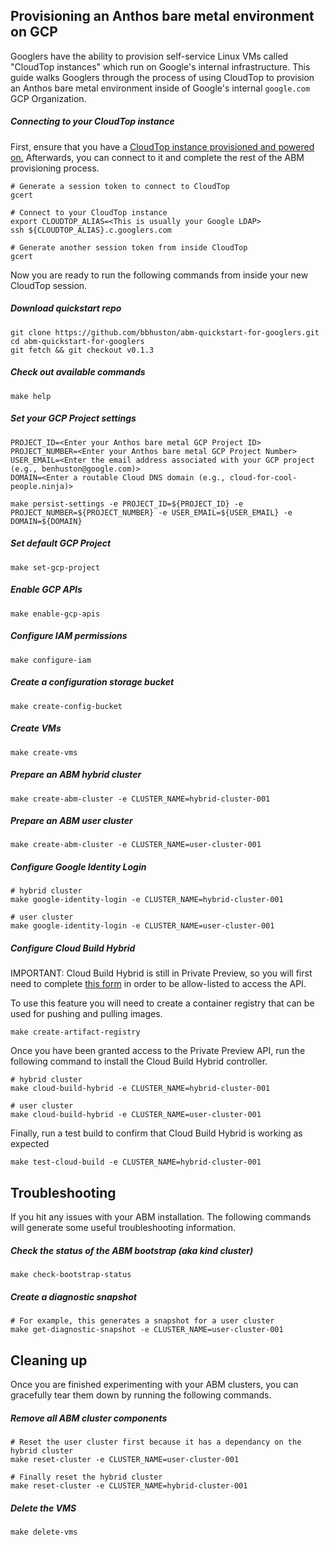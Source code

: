 ## Provisioning an Anthos bare metal environment on GCP

Googlers have the ability to provision self-service Linux VMs called "CloudTop instances" which run on Google's internal infrastructure.  This guide walks Googlers through the process of using CloudTop to provision an Anthos bare metal environment inside of Google's internal `google.com` GCP Organization.  

##### Connecting to your CloudTop instance

First, ensure that you have a [CloudTop instance provisioned and powered on.](https://support.google.com/techstop/answer/2662330?hl=en&ref_topic=2683844)  Afterwards, you can connect to it and complete the rest of the ABM provisioning process.

```
# Generate a session token to connect to CloudTop
gcert

# Connect to your CloudTop instance
export CLOUDTOP_ALIAS=<This is usually your Google LDAP>
ssh ${CLOUDTOP_ALIAS}.c.googlers.com

# Generate another session token from inside CloudTop
gcert
```

Now you are ready to run the following commands from inside your new CloudTop session.

##### Download quickstart repo
```
git clone https://github.com/bbhuston/abm-quickstart-for-googlers.git
cd abm-quickstart-for-googlers
git fetch && git checkout v0.1.3
```

##### Check out available commands 
```
make help
```

##### Set your GCP Project settings
```
PROJECT_ID=<Enter your Anthos bare metal GCP Project ID>
PROJECT_NUMBER=<Enter your Anthos bare metal GCP Project Number>
USER_EMAIL=<Enter the email address associated with your GCP project (e.g., benhuston@google.com)>
DOMAIN=<Enter a routable Cloud DNS domain (e.g., cloud-for-cool-people.ninja)>

make persist-settings -e PROJECT_ID=${PROJECT_ID} -e PROJECT_NUMBER=${PROJECT_NUMBER} -e USER_EMAIL=${USER_EMAIL} -e DOMAIN=${DOMAIN}
```

##### Set default GCP Project
```
make set-gcp-project
```

##### Enable GCP APIs
```
make enable-gcp-apis
```

##### Configure IAM permissions
```
make configure-iam
```

##### Create a configuration storage bucket
```
make create-config-bucket
```

##### Create VMs
```
make create-vms
```

##### Prepare an ABM hybrid cluster
```
make create-abm-cluster -e CLUSTER_NAME=hybrid-cluster-001
```

##### Prepare an ABM user cluster
```
make create-abm-cluster -e CLUSTER_NAME=user-cluster-001
```

##### Configure Google Identity Login
```
# hybrid cluster
make google-identity-login -e CLUSTER_NAME=hybrid-cluster-001

# user cluster
make google-identity-login -e CLUSTER_NAME=user-cluster-001
```

##### Configure Cloud Build Hybrid

IMPORTANT:  Cloud Build Hybrid is still in Private Preview, so you will first need to complete [this form](https://docs.google.com/forms/d/e/1FAIpQLSeLji5duBK2TDuWErlL-tjvbnyRVgVmmE6rLU4WuqcSax4KdA/viewform) in order to be allow-listed to access the API.

To use this feature you will need to create a container registry that can be used for pushing and pulling images.
```
make create-artifact-registry 
```

Once you have been granted access to the Private Preview API, run the following command to install the Cloud Build Hybrid controller.
```
# hybrid cluster
make cloud-build-hybrid -e CLUSTER_NAME=hybrid-cluster-001

# user cluster
make cloud-build-hybrid -e CLUSTER_NAME=user-cluster-001
```

Finally, run a test build to confirm that Cloud Build Hybrid is working as expected
```
make test-cloud-build -e CLUSTER_NAME=hybrid-cluster-001
```

## Troubleshooting

If you hit any issues with your ABM installation.  The following commands will generate some useful troubleshooting information.

##### Check the status of the ABM bootstrap (aka kind cluster)
```
make check-bootstrap-status
```

##### Create a diagnostic snapshot
```
# For example, this generates a snapshot for a user cluster
make get-diagnostic-snapshot -e CLUSTER_NAME=user-cluster-001
```

## Cleaning up

Once you are finished experimenting with your ABM clusters, you can gracefully tear them down by running the following commands.

##### Remove all ABM cluster components
```
# Reset the user cluster first because it has a dependancy on the hybrid cluster
make reset-cluster -e CLUSTER_NAME=user-cluster-001

# Finally reset the hybrid cluster
make reset-cluster -e CLUSTER_NAME=hybrid-cluster-001
```

##### Delete the VMS
```
make delete-vms
```